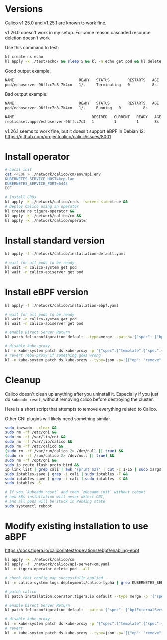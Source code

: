 
# Versions

Calico v1.25.0 and v1.25.1 are known to work fine.

v1.26.0 doesn't work in my setup.
For some reason cascaded resource deletion doesn't work

Use this command to test:
```bash
kl create ns echo
kl apply -k ./test/echo/ && sleep 5 && kl -n echo get pod && kl delete -k ./test/echo/ && sleep 1 && kl -n echo get all
```

Good output example:
```bash
NAME                             READY   STATUS        RESTARTS   AGE
pod/echoserver-96ffcc7c8-7k4xn   1/1     Terminating   0          8s
```

Bad output example:
```bash
NAME                             READY   STATUS        RESTARTS   AGE
pod/echoserver-96ffcc7c8-7k4xn   1/1     Running   0          8s

NAME                                   DESIRED   CURRENT   READY   AGE
replicaset.apps/echoserver-96ffcc7c8   1         1         1       8s
```

v1.26.1 seems to work fine, but it doesn't support eBPF in Debian 12: https://github.com/projectcalico/calico/issues/8001

# Install operator

```bash
# Local init
cat <<EOF > ./network/calico/cm/env/api.env
KUBERNETES_SERVICE_HOST=kcp.lan
KUBERNETES_SERVICE_PORT=6443
EOF

# Install CRDs
kl apply -k ./network/calico/crds --server-side=true &&
# Deploy Calico using an operator
kl create ns tigera-operator &&
kl apply -k ./network/calico/cm &&
kl apply -k ./network/calico/operator
```

# Install standard version

```bash
kl apply -f ./network/calico/installation-default.yaml

# wait for all pods to be ready
kl wait -n calico-system get pod
kl wait -n calico-apiserver get pod
```

# Install eBPF version

```bash
kl apply -f ./network/calico/installation-ebpf.yaml

# wait for all pods to be ready
kl wait -n calico-system get pod
kl wait -n calico-apiserver get pod

# enable Direct Server Return
kl patch felixconfiguration default --type=merge --patch='{"spec": {"bpfExternalServiceMode": "DSR"}}'

# disable kube-proxy
kl -n kube-system patch ds kube-proxy -p '{"spec":{"template":{"spec":{"nodeSelector":{"non-calico": "true"}}}}}'
# revert rebu-proxy if something goes wrong
kl -n kube-system patch ds kube-proxy --type=json -p='[{"op": "remove", "path": "/spec/template/spec/nodeSelector/non-calico"}]'
```

# Cleanup

Calico doesn't clean up anything after you uninstall it.
Especially if you just do `kubeadm reset`,
without removing calico before destroying the cluster.

Here is a short script that attempts to remove everything related to Calico.

Other CNI plugins will likely need something similar.

```bash
sudo ipvsadm --clear &&
sudo rm -rf /etc/cni &&
sudo rm -rf /var/lib/cni &&
sudo rm -rf /var/lib/calico &&
sudo rm -rf /etc/calico &&
(sudo rm -rf /var/run/calico 2> /dev/null || true) &&
(sudo rm -rf /run/calico 2> /dev/null || true) &&
sudo rm -rf /opt/cni &&
sudo ip route flush proto bird &&
ip link list | grep cali | awk '{print $2}' | cut -c 1-15 | sudo xargs -I {} ip link delete {} &&
sudo iptables-save | grep -i cali | sudo iptables -F &&
sudo iptables-save | grep -i cali | sudo iptables -X &&
sudo iptables -S

# If you `kubeadm reset` and then `kubeadm init` without reboot
# new k8s installation will never detect CNI,
# and all pods will be stuck in Pending state
sudo systemctl reboot
```

# Modify existing installation to use aBPF

https://docs.tigera.io/calico/latest/operations/ebpf/enabling-ebpf

```bash
kl apply -k ./network/calico/cm
kl apply -f ./network/calico/api-server-cm.yaml
kl -n tigera-operator delete pod --all

# check that config map successfully applied
kl -n calico-system logs deployments/calico-typha | grep KUBERNETES_SERVICE_HOST

# patch calico
kl patch installation.operator.tigera.io default --type merge -p '{"spec":{"calicoNetwork":{"linuxDataplane":"BPF", "hostPorts":null}}}'

# enable Direct Server Return
kl patch felixconfiguration default --patch='{"spec": {"bpfExternalServiceMode": "DSR"}}'

# disable kube-proxy
kl -n kube-system patch ds kube-proxy -p '{"spec":{"template":{"spec":{"nodeSelector":{"non-calico": "true"}}}}}'
# revert
kl -n kube-system patch ds kube-proxy --type=json -p='[{"op": "remove", "path": "/spec/template/spec/nodeSelector/non-calico"}]'
```
